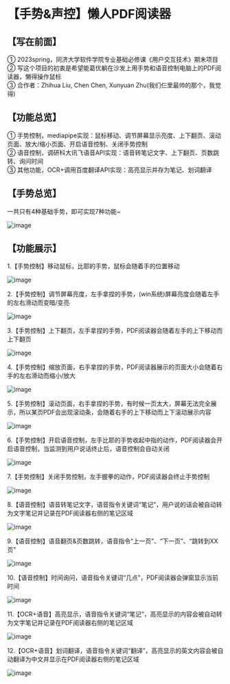 【手势&声控】懒人PDF阅读器
===

【写在前面】
---
① 2023spring，同济大学软件学院专业基础必修课《用户交互技术》期末项目  
② 写这个项目的初衷是希望能葛优躺在沙发上用手势和语音控制电脑上的PDF阅读器，懒得操作鼠标  
③ 合作者：Zhihua Liu, Chen Chen, Xunyuan Zhu(我们仨里最帅的那个，我觉得)  

【功能总览】
---
① 手势控制，mediapipe实现：鼠标移动、调节屏幕显示亮度、上下翻页、滚动页面、放大/缩小页面、开启语音控制、关闭手势控制  
② 语音控制，调研科大讯飞语音API实现：语音转笔记文字、上下翻页、页数跳转、询问时间  
③ 其他功能，OCR+调用百度翻译API实现：高亮显示并存为笔记、划词翻译  

【手势总览】
---
一共只有4种基础手势，即可实现7种功能~  

![image](images_for_readme/overview.png)  

【功能展示】
---
1.【手势控制】移动鼠标，比耶的手势，鼠标会随着手的位置移动  
  
![image](images_for_readme/移动鼠标.png)  


2.【手势控制】调节屏幕亮度，左手拿捏的手势，(win系统)屏幕亮度会随着左手的左右滑动而变暗/变亮  
  
![image](images_for_readme/调节屏幕亮度.png)  


3.【手势控制】上下翻页，左手拿捏的手势，PDF阅读器会随着左手的上下移动而上下翻页  
  
![image](images_for_readme/上下翻页.png)  

4.【手势控制】缩放页面，右手拿捏的手势，PDF阅读器展示的页面大小会随着右手的左右滑动而缩小/放大  
  
![image](images_for_readme/放大缩小.png)  


5.【手势控制】滚动页面，右手拿捏的手势，有时候一页太大，屏幕无法完全展示，所以某页PDF会出现滚动条，会随着右手的上下移动而上下滚动展示内容    
  
![image](images_for_readme/滚动页面.png)  

6.【手势控制】开启语音控制，左手比耶的手势收起中指的动作，PDF阅读器会开启语音控制，当监测到用户说话终止后，语音控制会自动关闭    
  
![image](images_for_readme/打开语音.png)  


7.【手势控制】关闭手势控制，左手握拳的动作，PDF阅读器会终止手势控制      
  
![image](images_for_readme/关闭摄像头&结束手势控制.png)  

8.【语音控制】语音转笔记文字，语音指令关键词“笔记”，用户说的话会被自动转为文字笔记并记录在PDF阅读器右侧的笔记区域      
  
![image](images_for_readme/语音转笔记文字.png)  

9.【语音控制】语音翻页&页数跳转，语音指令“上一页”、“下一页”、“跳转到XX页”      
  
![image](images_for_readme/语音控制上下翻页&页数跳转.png)  


10.【语音控制】时间询问，语音指令关键词“几点”，PDF阅读器会弹窗显示当前时间        
  
![image](images_for_readme/语音询问时间.png)  

11.【OCR+语音】高亮显示，语音指令关键词“笔记”，高亮显示的内容会被自动转为文字笔记并记录在PDF阅读器右侧的笔记区域   
  
![image](images_for_readme/高亮显示&保存笔记.png)  

12.【OCR+语音】划词翻译，语音指令关键词“翻译”，高亮显示的英文内容会被自动翻译为中文并显示在PDF阅读器右侧的笔记区域   
  
![image](images_for_readme/划词翻译.png)  
